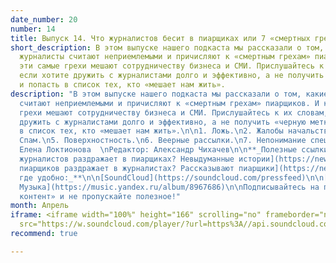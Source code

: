 ```yaml
---
date_number: 20
number: 14
title: Выпуск 14. Что журналистов бесит в пиарщиках или 7 «смертных грехов» пиарщика
short_description: В этом выпуске нашего подкаста мы рассказали о том, какие ситуации
  журналисты считают неприемлемыми и причисляют к «смертным грехам» пиарщиков. И как
  эти самые грехи мешают сотрудничеству бизнеса и СМИ. Прислушайтесь к их словам,
  если хотите дружить с журналистами долго и эффективно, а не получить «черную метку»
  и попасть в список тех, кто «мешает нам жить».
description: "В этом выпуске нашего подкаста мы рассказали о том, какие ситуации журналисты
  считают неприемлемыми и причисляют к «смертным грехам» пиарщиков. И как эти самые
  грехи мешают сотрудничеству бизнеса и СМИ. Прислушайтесь к их словам, если хотите
  дружить с журналистами долго и эффективно, а не получить «черную метку» и попасть
  в список тех, кто «мешает нам жить».\n\n1. Ложь.\n2. Жалобы начальству.\n3. Непрофессионализм.\n4.
  Спам.\n5. Поверхностность.\n6. Веерные рассылки.\n7. Непонимание специфики площадки.\n\nВедущая:
  Елена Локтионова  \nРедактор: Александр Чихачев\n\n**_Полезные ссылки:_**\n\n[Что
  журналистов раздражает в пиарщиках? Невыдуманные истории](https://news.pressfeed.ru/chto-zhurnalistov-razdrazhaet-v-piarshhikax/)\n\n[Что
  пиарщиков раздражает в журналистах? Рассказывают пиарщики](https://news.pressfeed.ru/chto-piarshhikov-razdrazhaet-v-zhurnalistax/)\n\n**_Слушайте,
  где удобно:_**\n\n[SoundCloud](https://soundcloud.com/pressfeed)\n\n[Apple Podcasts](https://podcasts.apple.com/ru/podcast/%D0%B3%D0%BE%D0%B2%D0%BE%D1%80%D0%B8%D1%82-%D0%BA%D0%BE%D0%BD%D1%82%D0%B5%D0%BD%D1%82/id1482575931)\n\n[ВКонтакте](https://vk.com/podcasts-92086117)\n\n[Яндекс
  Музыка](https://music.yandex.ru/album/8967686)\n\nПодписывайтесь на подкаст «Говорит
  контент» и не пропускайте полезное!"
month: Апрель
iframe: <iframe width="100%" height="166" scrolling="no" frameborder="no" allow="autoplay"
  src="https://w.soundcloud.com/player/?url=https%3A//api.soundcloud.com/tracks/802826383&color=%23ff5500&auto_play=false&hide_related=false&show_comments=true&show_user=true&show_reposts=false&show_teaser=true"></iframe>
recommend: true

---
```

